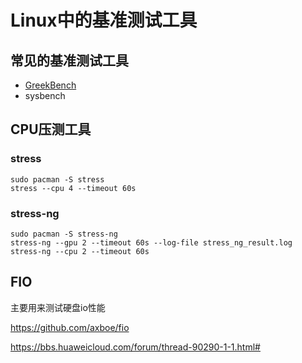 # Linux中的基准测试工具

## 常见的基准测试工具

- [GreekBench](https://www.geekbench.com/download/linux/)
- sysbench

## CPU压测工具

### stress

```shell
sudo pacman -S stress
stress --cpu 4 --timeout 60s
```

### stress-ng

```shell
sudo pacman -S stress-ng
stress-ng --gpu 2 --timeout 60s --log-file stress_ng_result.log
stress-ng --cpu 2 --timeout 60s
```

## FIO
主要用来测试硬盘io性能

https://github.com/axboe/fio

https://bbs.huaweicloud.com/forum/thread-90290-1-1.html#